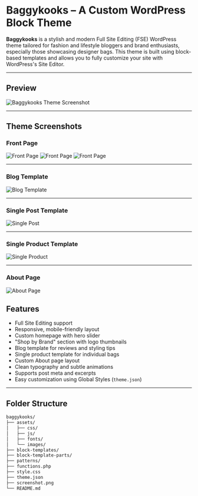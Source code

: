 # Baggykooks – A Custom WordPress Block Theme

**Baggykooks** is a stylish and modern Full Site Editing (FSE) WordPress theme tailored for fashion and lifestyle bloggers and brand enthusiasts, especially those showcasing designer bags. This theme is built using block-based templates and allows you to fully customize your site with WordPress's Site Editor.

---

## Preview

![Baggykooks Theme Screenshot](https://github.com/Nikita20010/BaggyKooks/blob/master/assets/screenshot-Frontpage1.png?raw=true)

---
## Theme Screenshots

### Front Page

![Front Page](https://github.com/Nikita20010/BaggyKooks/blob/master/assets/screenshot-Frontpage1.png?raw=true)
![Front Page](https://github.com/Nikita20010/BaggyKooks/blob/master/assets/screenshot-Frontpage2.png?raw=true)
![Front Page](https://github.com/Nikita20010/BaggyKooks/blob/master/assets/screenshot-Frontpage3.png?raw=true)

---

### Blog Template

![Blog Template](https://github.com/Nikita20010/BaggyKooks/blob/master/assets/blog_with_sidebar.png?raw=true)

---
### Single Post Template

![Single Post](https://github.com/Nikita20010/BaggyKooks/blob/master/assets/screenshot-single_post.png?raw=true)

---
### Single Product Template

![Single Product](https://github.com/Nikita20010/BaggyKooks/blob/master/assets/single_product.png?raw=true)

---

### About Page

![About Page](https://github.com/Nikita20010/BaggyKooks/blob/master/assets/about.png?raw=true)


## Features

- Full Site Editing support
- Responsive, mobile-friendly layout
- Custom homepage with hero slider
- "Shop by Brand" section with logo thumbnails
- Blog template for reviews and styling tips
- Single product template for individual bags
- Custom About page layout
- Clean typography and subtle animations
- Supports post meta and excerpts
- Easy customization using Global Styles (`theme.json`)

---

## Folder Structure

```bash
baggykooks/
├── assets/
│   ├── css/
│   ├── js/
│   ├── fonts/
│   └── images/
├── block-templates/
├── block-template-parts/
├── patterns/
├── functions.php
├── style.css
├── theme.json
├── screenshot.png
└── README.md
